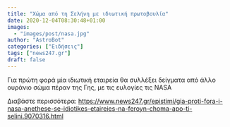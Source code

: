 ```yaml
---
title: "Χώμα από τη Σελήνη με ιδιωτική πρωτοβουλία"
date: 2020-12-04T08:30:48+01:00
images:
  - "images/post/nasa.jpg"
author: "AstroBot"
categories: ["Ειδήσεις"]
tags: ["news247.gr"]
draft: false
---
```


Για πρώτη φορά  μία ιδιωτική εταιρεία θα συλλέξει δείγματα από άλλο ουράνιο σώμα πέραν της Γης, με τις ευλογίες τις NASA

Διαβάστε περισσότερα: https://www.news247.gr/epistimi/gia-proti-fora-i-nasa-anethese-se-idiotikes-etaireies-na-feroyn-choma-apo-ti-selini.9070316.html
